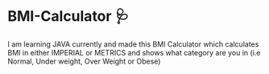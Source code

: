 # BMI-Calculator 🩺
I am learning JAVA currently and made this BMI Calculator which calculates BMI in either IMPERIAL or METRICS and shows what category are you in (i.e Normal, Under weight, Over Weight or Obese)
